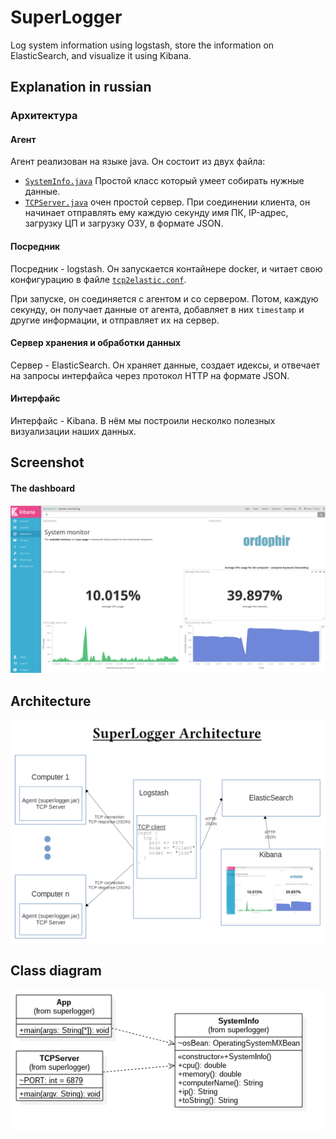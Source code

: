 # SuperLogger
Log system information using logstash, store the information on ElasticSearch, and visualize it using Kibana.

## Explanation in russian
### Архитектура
#### Агент
Агент реализован на языке java. Он состоит из двух файла:
 - [`SystemInfo.java`](superlogger/src/main/java/SystemInfo.java) Простой класс который умеет собирать нужные данные.
 - [`TCPServer.java`](superlogger/src/main/java/TCPServer.java) очен простой сервер. При соединении клиента, он начинает отправлять ему
 каждую секунду имя ПК, IP-адрес, загрузку ЦП и загрузку ОЗУ, в формате JSON.

#### Посредник
Посредник - logstash. Он запускается контайнере docker, и читает свою конфигурацию в файле [`tcp2elastic.conf`](logstash/pipeline/tcp2elastic.conf).

При запуске, он соединяется с агентом и со сервером. Потом, каждую секунду, он получает данные от агента, добавляет в них `timestamp` и другие информации, и отправляет их на сервер.

#### Сервер хранения и обработки данных
Сервер - ElasticSearch. Он храняет данные, создает идексы, и отвечает на запросы интерфайса через протокол HTTP на формате JSON.

#### Интерфайс
Интерфайс - Kibana. В нём мы построили несколко полезных визуализации наших данных.

## Screenshot
#### The dashboard
[![dashboard screenshot](images/kibana-screenshot.png)](https://goo.gl/XLkyI3)

## Architecture
![architecture schema](images/architecture-schema.png)

## Class diagram
![class diagram](images/class-diagram.png)
